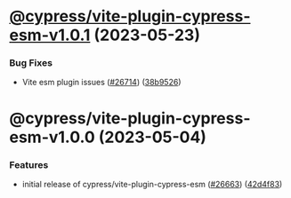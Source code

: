 # [@cypress/vite-plugin-cypress-esm-v1.0.1](https://github.com/cypress-io/cypress/compare/@cypress/vite-plugin-cypress-esm-v1.0.0...@cypress/vite-plugin-cypress-esm-v1.0.1) (2023-05-23)


### Bug Fixes

* Vite esm plugin issues ([#26714](https://github.com/cypress-io/cypress/issues/26714)) ([38b9526](https://github.com/cypress-io/cypress/commit/38b952622e034928df0d6e5d571e83c22d98ce86))

# @cypress/vite-plugin-cypress-esm-v1.0.0 (2023-05-04)


### Features

* initial release of cypress/vite-plugin-cypress-esm ([#26663](https://github.com/cypress-io/cypress/issues/26663)) ([42d4f83](https://github.com/cypress-io/cypress/commit/42d4f836cf30069a152cb45ac49af736155e7cc1))
